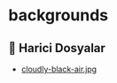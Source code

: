 # backgrounds

<!--Index-->

## 📂 Harici Dosyalar

- [cloudly-black-air.jpg](./cloudly-black-air.jpg)

<!--Index-->
